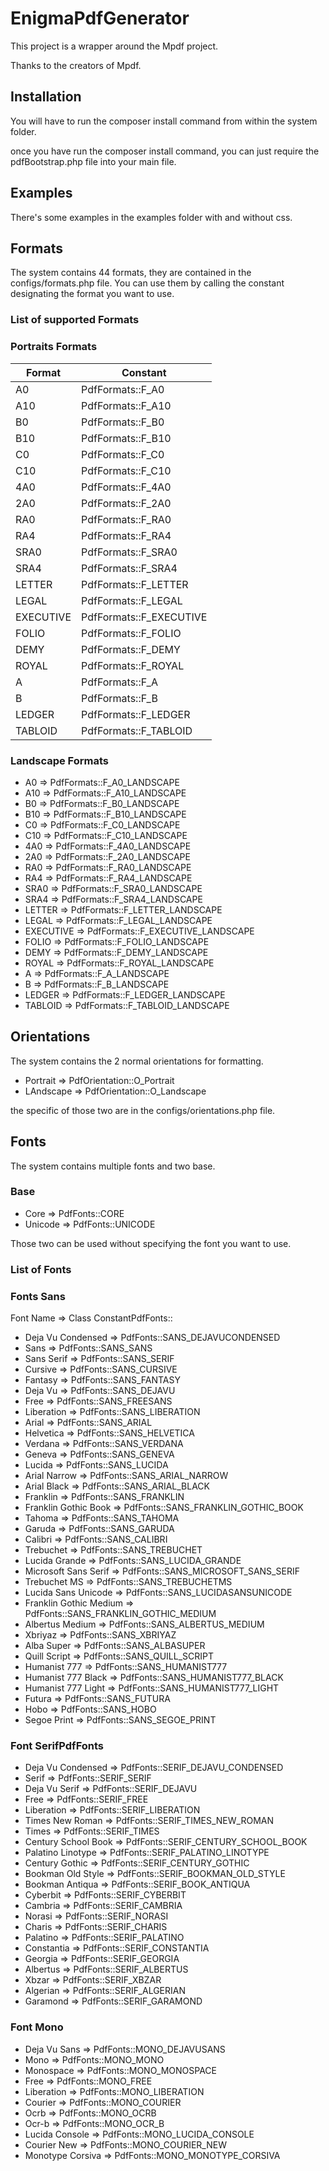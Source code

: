 # EnigmaPdfGenerator

This project is a wrapper around the Mpdf project.

Thanks to the creators of Mpdf.

## Installation

You will have to run the composer install command from within the system folder.

once you have run the composer install command, you can just require the pdfBootstrap.php file into your main file.

## Examples

There's some examples in the examples folder with and without css.

## Formats

The system contains 44 formats, they are contained in the configs/formats.php file.  You can use them by calling the constant designating the format you want to use.

### List of supported Formats

### Portraits Formats

| Format        | Constant                 |
|---------------|--------------------------|
| A0            | PdfFormats::F_A0         |
| A10           | PdfFormats::F_A10        |
| B0            | PdfFormats::F_B0         |
| B10           | PdfFormats::F_B10        |
| C0            | PdfFormats::F_C0         |
| C10           | PdfFormats::F_C10        |
| 4A0           | PdfFormats::F_4A0        |
| 2A0           | PdfFormats::F_2A0        |
| RA0           | PdfFormats::F_RA0        |
| RA4           | PdfFormats::F_RA4        |
| SRA0          | PdfFormats::F_SRA0       |
| SRA4          | PdfFormats::F_SRA4       |
| LETTER        | PdfFormats::F_LETTER     |
| LEGAL         | PdfFormats::F_LEGAL      |
| EXECUTIVE     | PdfFormats::F_EXECUTIVE  |
| FOLIO         | PdfFormats::F_FOLIO      |
| DEMY          | PdfFormats::F_DEMY       |
| ROYAL         | PdfFormats::F_ROYAL      |
| A             | PdfFormats::F_A          |
| B             | PdfFormats::F_B          |
| LEDGER        | PdfFormats::F_LEDGER     |
| TABLOID       | PdfFormats::F_TABLOID    |

### Landscape Formats

- A0                       => PdfFormats::F_A0_LANDSCAPE
- A10                      => PdfFormats::F_A10_LANDSCAPE
- B0                       => PdfFormats::F_B0_LANDSCAPE
- B10                      => PdfFormats::F_B10_LANDSCAPE
- C0                       => PdfFormats::F_C0_LANDSCAPE
- C10                      => PdfFormats::F_C10_LANDSCAPE
- 4A0                      => PdfFormats::F_4A0_LANDSCAPE
- 2A0                      => PdfFormats::F_2A0_LANDSCAPE
- RA0                      => PdfFormats::F_RA0_LANDSCAPE
- RA4                      => PdfFormats::F_RA4_LANDSCAPE
- SRA0                     => PdfFormats::F_SRA0_LANDSCAPE
- SRA4                     => PdfFormats::F_SRA4_LANDSCAPE
- LETTER                   => PdfFormats::F_LETTER_LANDSCAPE
- LEGAL                    => PdfFormats::F_LEGAL_LANDSCAPE
- EXECUTIVE                => PdfFormats::F_EXECUTIVE_LANDSCAPE
- FOLIO                    => PdfFormats::F_FOLIO_LANDSCAPE
- DEMY                     => PdfFormats::F_DEMY_LANDSCAPE
- ROYAL                    => PdfFormats::F_ROYAL_LANDSCAPE
- A                        => PdfFormats::F_A_LANDSCAPE
- B                        => PdfFormats::F_B_LANDSCAPE
- LEDGER                   => PdfFormats::F_LEDGER_LANDSCAPE
- TABLOID                  => PdfFormats::F_TABLOID_LANDSCAPE

## Orientations

The system contains the 2 normal orientations for formatting.

- Portrait                 => PdfOrientation::O_Portrait
- LAndscape                => PdfOrientation::O_Landscape

the specific of those two are in the configs/orientations.php file.

## Fonts

The system contains multiple fonts and two base.

### Base

- Core                     => PdfFonts::CORE
- Unicode                  => PdfFonts::UNICODE

Those two can be used without specifying the font you want to use.

### List of Fonts

### Fonts Sans

Font Name => Class ConstantPdfFonts::

- Deja Vu Condensed        => PdfFonts::SANS_DEJAVUCONDENSED
- Sans                     => PdfFonts::SANS_SANS
- Sans Serif               => PdfFonts::SANS_SERIF
- Cursive                  => PdfFonts::SANS_CURSIVE
- Fantasy                  => PdfFonts::SANS_FANTASY
- Deja Vu                  => PdfFonts::SANS_DEJAVU
- Free                     => PdfFonts::SANS_FREESANS
- Liberation               => PdfFonts::SANS_LIBERATION
- Arial                    => PdfFonts::SANS_ARIAL
- Helvetica                => PdfFonts::SANS_HELVETICA
- Verdana                  => PdfFonts::SANS_VERDANA
- Geneva                   => PdfFonts::SANS_GENEVA
- Lucida                   => PdfFonts::SANS_LUCIDA
- Arial Narrow             => PdfFonts::SANS_ARIAL_NARROW
- Arial Black              => PdfFonts::SANS_ARIAL_BLACK
- Franklin                 => PdfFonts::SANS_FRANKLIN
- Franklin Gothic Book     => PdfFonts::SANS_FRANKLIN_GOTHIC_BOOK
- Tahoma                   => PdfFonts::SANS_TAHOMA
- Garuda                   => PdfFonts::SANS_GARUDA
- Calibri                  => PdfFonts::SANS_CALIBRI
- Trebuchet                => PdfFonts::SANS_TREBUCHET
- Lucida Grande            => PdfFonts::SANS_LUCIDA_GRANDE
- Microsoft Sans Serif     => PdfFonts::SANS_MICROSOFT_SANS_SERIF
- Trebuchet MS             => PdfFonts::SANS_TREBUCHETMS
- Lucida Sans Unicode      => PdfFonts::SANS_LUCIDASANSUNICODE
- Franklin Gothic Medium   => PdfFonts::SANS_FRANKLIN_GOTHIC_MEDIUM
- Albertus Medium          => PdfFonts::SANS_ALBERTUS_MEDIUM
- Xbriyaz                  => PdfFonts::SANS_XBRIYAZ
- Alba Super               => PdfFonts::SANS_ALBASUPER
- Quill Script             => PdfFonts::SANS_QUILL_SCRIPT
- Humanist 777             => PdfFonts::SANS_HUMANIST777
- Humanist 777 Black       => PdfFonts::SANS_HUMANIST777_BLACK
- Humanist 777 Light       => PdfFonts::SANS_HUMANIST777_LIGHT
- Futura                   => PdfFonts::SANS_FUTURA
- Hobo                     => PdfFonts::SANS_HOBO
- Segoe Print              => PdfFonts::SANS_SEGOE_PRINT

### Font SerifPdfFonts

- Deja Vu Condensed        => PdfFonts::SERIF_DEJAVU_CONDENSED
- Serif                    => PdfFonts::SERIF_SERIF
- Deja Vu Serif            => PdfFonts::SERIF_DEJAVU
- Free                     => PdfFonts::SERIF_FREE
- Liberation               => PdfFonts::SERIF_LIBERATION
- Times New Roman          => PdfFonts::SERIF_TIMES_NEW_ROMAN
- Times                    => PdfFonts::SERIF_TIMES
- Century School Book      => PdfFonts::SERIF_CENTURY_SCHOOL_BOOK
- Palatino Linotype        => PdfFonts::SERIF_PALATINO_LINOTYPE
- Century Gothic           => PdfFonts::SERIF_CENTURY_GOTHIC
- Bookman Old Style        => PdfFonts::SERIF_BOOKMAN_OLD_STYLE
- Bookman Antiqua          => PdfFonts::SERIF_BOOK_ANTIQUA
- Cyberbit                 => PdfFonts::SERIF_CYBERBIT
- Cambria                  => PdfFonts::SERIF_CAMBRIA
- Norasi                   => PdfFonts::SERIF_NORASI
- Charis                   => PdfFonts::SERIF_CHARIS
- Palatino                 => PdfFonts::SERIF_PALATINO
- Constantia               => PdfFonts::SERIF_CONSTANTIA
- Georgia                  => PdfFonts::SERIF_GEORGIA
- Albertus                 => PdfFonts::SERIF_ALBERTUS
- Xbzar                    => PdfFonts::SERIF_XBZAR
- Algerian                 => PdfFonts::SERIF_ALGERIAN
- Garamond                 => PdfFonts::SERIF_GARAMOND

### Font Mono

- Deja Vu Sans             => PdfFonts::MONO_DEJAVUSANS
- Mono                     => PdfFonts::MONO_MONO
- Monospace                => PdfFonts::MONO_MONOSPACE
- Free                     => PdfFonts::MONO_FREE
- Liberation               => PdfFonts::MONO_LIBERATION
- Courier                  => PdfFonts::MONO_COURIER
- Ocrb                     => PdfFonts::MONO_OCRB
- Ocr-b                    => PdfFonts::MONO_OCR_B
- Lucida Console           => PdfFonts::MONO_LUCIDA_CONSOLE
- Courier New              => PdfFonts::MONO_COURIER_NEW
- Monotype Corsiva         => PdfFonts::MONO_MONOTYPE_CORSIVA
